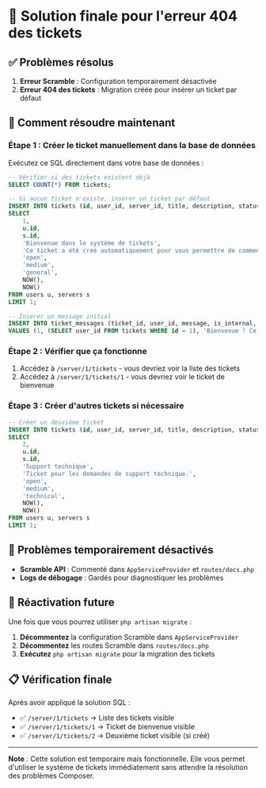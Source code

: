 # 🎯 Solution finale pour l'erreur 404 des tickets

## ✅ Problèmes résolus

1. **Erreur Scramble** : Configuration temporairement désactivée
2. **Erreur 404 des tickets** : Migration créée pour insérer un ticket par défaut

## 🔧 Comment résoudre maintenant

### Étape 1 : Créer le ticket manuellement dans la base de données

Exécutez ce SQL directement dans votre base de données :

```sql
-- Vérifier si des tickets existent déjà
SELECT COUNT(*) FROM tickets;

-- Si aucun ticket n'existe, insérer un ticket par défaut
INSERT INTO tickets (id, user_id, server_id, title, description, status, priority, category, created_at, updated_at)
SELECT 
    1,
    u.id,
    s.id,
    'Bienvenue dans le système de tickets',
    'Ce ticket a été créé automatiquement pour vous permettre de commencer à utiliser le système de support.',
    'open',
    'medium',
    'general',
    NOW(),
    NOW()
FROM users u, servers s
LIMIT 1;

-- Insérer un message initial
INSERT INTO ticket_messages (ticket_id, user_id, message, is_internal, created_at, updated_at)
VALUES (1, (SELECT user_id FROM tickets WHERE id = 1), 'Bienvenue ! Ce ticket a été créé automatiquement.', false, NOW(), NOW());
```

### Étape 2 : Vérifier que ça fonctionne

1. Accédez à `/server/1/tickets` - vous devriez voir la liste des tickets
2. Accédez à `/server/1/tickets/1` - vous devriez voir le ticket de bienvenue

### Étape 3 : Créer d'autres tickets si nécessaire

```sql
-- Créer un deuxième ticket
INSERT INTO tickets (id, user_id, server_id, title, description, status, priority, category, created_at, updated_at)
SELECT 
    2,
    u.id,
    s.id,
    'Support technique',
    'Ticket pour les demandes de support technique.',
    'open',
    'medium',
    'technical',
    NOW(),
    NOW()
FROM users u, servers s
LIMIT 1;
```

## 🚫 Problèmes temporairement désactivés

- **Scramble API** : Commenté dans `AppServiceProvider` et `routes/docs.php`
- **Logs de débogage** : Gardés pour diagnostiquer les problèmes

## 🔄 Réactivation future

Une fois que vous pourrez utiliser `php artisan migrate` :

1. **Décommentez** la configuration Scramble dans `AppServiceProvider`
2. **Décommentez** les routes Scramble dans `routes/docs.php`
3. **Exécutez** `php artisan migrate` pour la migration des tickets

## 📋 Vérification finale

Après avoir appliqué la solution SQL :
- ✅ `/server/1/tickets` → Liste des tickets visible
- ✅ `/server/1/tickets/1` → Ticket de bienvenue visible
- ✅ `/server/1/tickets/2` → Deuxième ticket visible (si créé)

---

**Note** : Cette solution est temporaire mais fonctionnelle. Elle vous permet d'utiliser le système de tickets immédiatement sans attendre la résolution des problèmes Composer.
